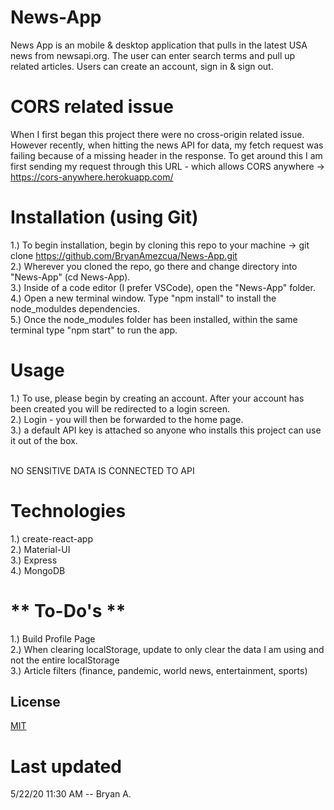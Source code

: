 # News-App
News App is an mobile & desktop application that pulls in the latest USA news from newsapi.org. The user can enter search terms and pull up related articles.
Users can create an account, sign in & sign out.

# CORS related issue
When I first began this project there were no cross-origin related issue. However recently, when hitting the news API for data, my fetch request was failing because of a missing header in the response. To get around this I am first sending my request through this URL - which allows CORS anywhere -> https://cors-anywhere.herokuapp.com/

# Installation (using Git)
1.) To begin installation, begin by cloning this repo to your machine -> git clone https://github.com/BryanAmezcua/News-App.git <br />
2.) Wherever you cloned the repo, go there and change directory into "News-App" (cd News-App). <br />
3.) Inside of a code editor (I prefer VSCode), open the "News-App" folder. <br />
4.) Open a new terminal window. Type "npm install" to install the node_moduldes dependencies. <br />
5.) Once the node_modules folder has been installed, within the same terminal type "npm start" to run the app. <br />

# Usage
1.) To use, please begin by creating an account. After your account has been created you will be redirected to a login screen. <br />
2.) Login - you will then be forwarded to the home page. <br />
3.) a default API key is attached so anyone who installs this project can use it out of the box. <br />

<br/> NO SENSITIVE DATA IS CONNECTED TO API <br/>

# Technologies
1.) create-react-app <br />
2.) Material-UI <br />
3.) Express <br />
4.) MongoDB <br />

# ** To-Do's **
1.) Build Profile Page <br />
2.) When clearing localStorage, update to only clear the data I am using and not the entire localStorage <br />
3.) Article filters (finance, pandemic, world news, entertainment, sports) <br />

## License
[MIT](https://choosealicense.com/licenses/mit/)

# Last updated
5/22/20 11:30 AM -- Bryan A.